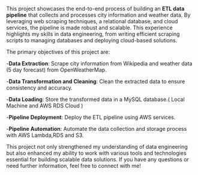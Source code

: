 This project showcases the end-to-end process of building an **ETL data pipeline** that collects and processes city information and weather data. 
By leveraging web scraping techniques, a relational database, and cloud services, the pipeline is made robust and scalable. 
This experience highlights my skills in data engineering, from writing efficient scraping scripts to managing databases and deploying cloud-based solutions.

The primary objectives of this project are:

-**Data Extraction**: Scrape city information from Wikipedia and weather data (5 day forecast) from OpenWeatherMap.

-**Data Transformation and Cleaning**: Clean the extracted data to ensure consistency and accuracy.

-**Data Loading**: Store the transformed data in a MySQL database.( Local Machine and AWS RDS Cloud ) 

-**Pipeline Deployment**: Deploy the ETL pipeline using AWS services.

-**Pipeline Automation**: Automate the data collection and storage process with AWS Lambda,RDS and S3.

This project not only strengthened my understanding of data engineering but also enhanced my ability to work with various tools and technologies essential for building scalable data solutions. 
If you have any questions or need further information, feel free to connect with me!
